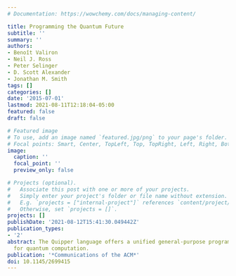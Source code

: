```yaml
---
# Documentation: https://wowchemy.com/docs/managing-content/

title: Programming the Quantum Future
subtitle: ''
summary: ''
authors:
- Benoît Valiron
- Neil J. Ross
- Peter Selinger
- D. Scott Alexander
- Jonathan M. Smith
tags: []
categories: []
date: '2015-07-01'
lastmod: 2021-08-11T12:18:04-05:00
featured: false
draft: false

# Featured image
# To use, add an image named `featured.jpg/png` to your page's folder.
# Focal points: Smart, Center, TopLeft, Top, TopRight, Left, Right, BottomLeft, Bottom, BottomRight.
image:
  caption: ''
  focal_point: ''
  preview_only: false

# Projects (optional).
#   Associate this post with one or more of your projects.
#   Simply enter your project's folder or file name without extension.
#   E.g. `projects = ["internal-project"]` references `content/project/deep-learning/index.md`.
#   Otherwise, set `projects = []`.
projects: []
publishDate: '2021-08-12T15:41:30.049442Z'
publication_types:
- '2'
abstract: The Quipper language offers a unified general-purpose programming framework
  for quantum computation.
publication: '*Communications of the ACM*'
doi: 10.1145/2699415
---
```

